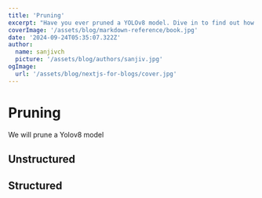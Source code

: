 ```yaml
---
title: 'Pruning'
excerpt: "Have you ever pruned a YOLOv8 model. Dive in to find out how..."
coverImage: '/assets/blog/markdown-reference/book.jpg'
date: '2024-09-24T05:35:07.322Z'
author:
  name: sanjivch
  picture: '/assets/blog/authors/sanjiv.jpg'
ogImage:
  url: '/assets/blog/nextjs-for-blogs/cover.jpg'
---
```


# Pruning

We will prune a Yolov8 model

## Unstructured

## Structured